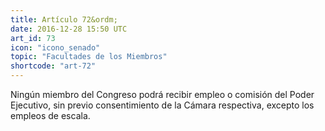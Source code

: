 ```yaml
---
title: Artículo 72&ordm;
date: 2016-12-28 15:50 UTC
art_id: 73
icon: "icono_senado"
topic: "Facultades de los Miembros"
shortcode: "art-72"
---
```

Ningún miembro del Congreso podrá recibir empleo o comisión del Poder Ejecutivo, sin previo consentimiento de la Cámara respectiva, excepto los empleos de escala.
